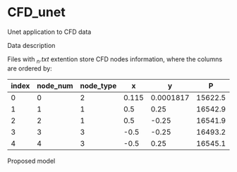 # CFD_unet
Unet application to CFD data


Data description 

Files with $_n.txt$ extention store CFD nodes information, where the columns are ordered by:

|index|node\_num|node\_type|x|y|P|u\_x|u\_y|cav|
|---|---|---|---|---|---|---|---|---|
|0|0|2|0\.115|0\.0001817|15622\.5|0\.0|0\.0|1\.0|
|1|1|1|0\.5|0\.25|16542\.9|1\.97403|-0\.33367|1\.0|
|2|2|1|0\.5|-0\.25|16541\.9|1\.95862|-0\.315459|1\.0|
|3|3|3|-0\.5|-0\.25|16493\.2|1\.97203|-0\.333595|1\.0|
|4|4|3|-0\.5|0\.25|16545\.1|1\.97199|-0\.333572|1\.0|


Proposed model